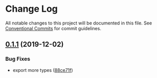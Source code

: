 # Change Log

All notable changes to this project will be documented in this file.
See [Conventional Commits](https://conventionalcommits.org) for commit guidelines.

## [0.1.1](https://github.com/4Catalyzer/theme/compare/@docpocalypse/code-live@0.1.0...@docpocalypse/code-live@0.1.1) (2019-12-02)

### Bug Fixes

- export more types ([88ce71f](https://github.com/4Catalyzer/theme/commit/88ce71f14887940f4e7b5ad004e62bcee88e6410))
